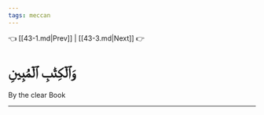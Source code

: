 ```yaml
---
tags: meccan
---
```


👈 [[43-1.md|Prev]] | [[43-3.md|Next]] 👉

# وَٱلۡكِتَٰبِ ٱلۡمُبِينِ

By the clear Book

---

